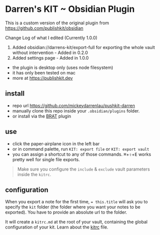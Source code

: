 # Darren's KIT ~ Obsidian Plugin

This is a custom version of the original plugin from https://github.com/publishkit/obsidian


Change Log of what I edited (Currently 1.0.0)
1. Added obsidian://darrens-kit/export-full for exporting the whole vault without intervention - Added in 0.2.0
2. Added settings page - Added in 1.0.0
    

- the plugin is desktop only (uses node filesystem)
- it has only been tested on mac
- more at https://publishkit.dev

## install

- repo url https://github.com/mickeydarrenlau/pushkit-darren
- manually clone this repo inside your `.obsidian/plugins` folder.
- or install via the [BRAT](https://github.com/TfTHacker/obsidian42-brat) plugin

## use

- click the paper-airplane icon <i class='bx bx-paper-plane'></i> in the left bar
- or in command palette, run `KIT: export file` or `KIT: export vault`
- you can assign a shortcut to any of those commands. <kbd>⌘</kbd>+<kbd>⇧</kbd>+<kbd>E</kbd> works pretty well for single file exports.

> Make sure you configure the `include` & `exclude` vault parameters inside the `kitrc`.


## configuration

When you export a note for the first time, `= this.title` will ask you to specify the `kit` folder (the folder where you want your notes to be exported). You have to provide an absolute url to the folder.

It will create a `kitrc.md` at the root of your vault, containing the global configuration of your kit. Learn about the [kitrc](https://publishkit.dev/doc/services/kitrc.html) file.


